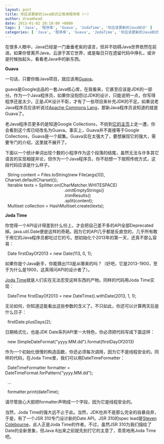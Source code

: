 ```yaml
---
layout: post
title: 你应该更新的Java知识之常用程序库（一）
author: dreamhead
date: 2013-01-02 20:10:00 +0800
tags: [ 'Java', '程序库', 'Guava', 'JodaTime', '你应该更新的Java知识' ]
categories: [ 'Java', '程序库', 'Guava', 'JodaTime', '你应该更新的Java知识' ]
---
```


在很多人眼中，Java已经是一门垂垂老矣的语言，但并不妨碍Java世界依然在前进。如果你曾离开Java，云游于其它世界，或是每日只在遗留代码中挣扎，或许是时候抬起头，看看老Java中的新东西。

**Guava**

一句话，只要你做Java项目，就应该用[Guava](https://code.google.com/p/guava-libraries/)。

guava是Google出品的一套Java核心库，在我看来，它甚至应该是JDK的一部分。作为一个Java程序员，如果你没抱怨过JDK的设计，只能说明一点，你写得程序还是太少。正是JDK设计不彰，才有了一些项目来补充JDK的不足。如果说老Java程序员应该听说过[Apache Commons Lang](http://commons.apache.org/lang/)，那新Java程序员该知道的就是Guava了。

老Java程序员更多的是知道Google Collections，不妨到[它的主页](http://code.google.com/p/google-collections/)上走一遭，你会看到这个库已经改名为Guava。事实上，Guava并不直接等于Google Collections，Guava是一个超集。Guava实在太强大了，要想展现它的强大，需要专门的介绍，这里就不展开了。

下面以一个统计单词出现个数的小程序作为这个段落的结尾，虽然无法与许多其它语言的实现相提并论，但作为一个Java程序员，你不妨想一下按照传统方式，这段代码应该是什么样子。

&nbsp; String content = Files.toString(new File(args[0]), Charset.defaultCharset());  
&nbsp; Iterable texts = Splitter.on(CharMatcher.WHITESPACE)  
&nbsp; &nbsp; &nbsp; &nbsp; &nbsp; &nbsp; &nbsp; &nbsp; &nbsp; &nbsp; &nbsp; &nbsp; &nbsp; &nbsp; &nbsp; &nbsp; &nbsp; &nbsp; &nbsp; &nbsp; &nbsp; &nbsp; &nbsp; &nbsp; &nbsp;.omitEmptyStrings()  
&nbsp; &nbsp; &nbsp; &nbsp; &nbsp; &nbsp; &nbsp; &nbsp; &nbsp; &nbsp; &nbsp; &nbsp; &nbsp; &nbsp; &nbsp; &nbsp; &nbsp; &nbsp; &nbsp; &nbsp; &nbsp; &nbsp; &nbsp; &nbsp; &nbsp;.trimResults()  
&nbsp; &nbsp; &nbsp; &nbsp; &nbsp; &nbsp; &nbsp; &nbsp; &nbsp; &nbsp; &nbsp; &nbsp; &nbsp; &nbsp; &nbsp; &nbsp; &nbsp; &nbsp; &nbsp; &nbsp; &nbsp; &nbsp; &nbsp; &nbsp; &nbsp;.split(content);  
&nbsp; Multiset collection = HashMultiset.create(texts);

**Joda Time**

你觉得一个API设计得差到什么份上，才会把自己差不多的API全部Deprecated掉。java.util.Date便是这样的奇葩。因为它的API几乎都是反直觉的，几乎所有敢于用它的Java程序员都吃过它的亏。想初始化个2013年的第一天，还真不那么容易：

&nbsp; Date firstDayOf2013 = new Date(113, 0, 1);

如果你是个Java新手，你能猜出113是从哪来的吗？（好吧，它是2013-1900，至于为什么是1900，这真得问API的设计者了）。

[Joda Time](http://joda-time.sourceforge.net/)就是人们实在无法忍受这样东西的产物。同样的代码用Joda Time实现：

&nbsp; DateTime firstDayOf2013 = new DateTime().withDate(2013, 1, 1);

无论如何，你知道这能看出这些参数的含义了。不只如此，你还可以计算两天后是什么日子：

&nbsp; firstDate.plusDays(2);

日期格式化，也是JDK Date系列API里一大特色，你必须把代码写成下面这样：

&nbsp; new SimpleDateFormat("yyyy.MM.dd").format(firstDayOf2013)

作为一个初始化很慢的构造函数，你还必须每次调用，因为它不是线程安全的。同样的代码，在Joda Time里，我们可以用DateTimeFormatter：

&nbsp; DateTimeFormatter formatter = DateTimeFormat.forPattern("yyyy.MM.dd");

&nbsp; ...

&nbsp; formatter.print(dateTime);

请尽管放心大胆把formatter声明成一个字段，因为它是线程安全的。

当然，Joda Time的强大远不止于此。当然，JDK也并不是那么完全的自暴自弃，于是，有了一个JSR 310专门设计新的Date API。JSR 310的spec lead是[Steven Colebourne](http://www.blogger.com/profile/01454237967846880639)，此人正是Joda Time的作者。不过，虽然JSR 310为我们描绘了Date的全新景象，但Java 8出来之前就先别打它的主意了，乖乖地用Joda Time吧。


